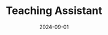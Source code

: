 ---
title: "Teaching Assistant"
link: 
collection: teaching
type: "Undergraduate course"
permalink:
venue: "University of Waikato, Haikou, Hainan"
date: 2024-09-01
semester: Fall 2024 
location: "Haikou Hainan, China"
des: '<i> <a href="https://www.waikato.ac.nz/int/study/papers/compx102/2024/" target="_blank">COMPX102: Object-Oriented Programming</a> </i> with <a href="https://profiles.waikato.ac.nz/imran.khaliq" target="_blank">Imran Khaliq</a> and <a href="https://scholar.google.com/citations?user=lUCDir4AAAAJ&hl=en" target="_blank">Jibril Muhammad Adam</a>'
---